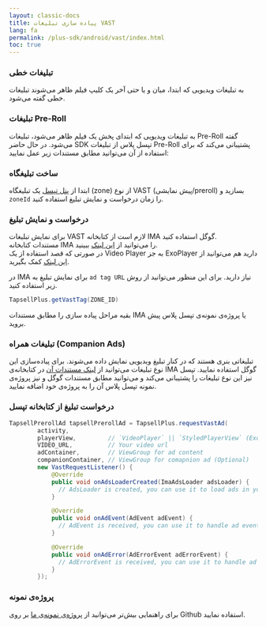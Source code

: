```yaml
---
layout: classic-docs
title: پیاده سازی تبلیغات VAST
lang: fa
permalink: /plus-sdk/android/vast/index.html
toc: true
---
```


### تبلیغات خطی
به تبلیغات ویدیویی که ابتدا، میان و یا حتی آخر یک کلیپ فیلم ظاهر می‌شوند تبلیغات خطی گفته می‌شود.

### تبلیغات Pre-Roll
به تبلیغات ویدیویی که ابتدای پخش یک فیلم ظاهر می‌شود، تبلیغات Pre-Roll گفته می‌شود.
در حال حاضر SDK تپسل پلاس از تبلیغات Pre-Roll پشتیبانی می‌کند که برای استفاده از آن می‌توانید مطابق مستندات زیر عمل نمایید:

### ساخت تبلیغگاه
ابتدا از [پنل تپسل](https://dashboard.tapsell.ir/) یک تبلیغگاه (zone) از نوع VAST (پیش نمایشی/preroll) بسازید و `zoneId` را زمان درخواست و نمایش تبلیغ استفاده کنید.

### درخواست و نمایش تبلیغ
برای نمایش تبلیغات VAST لازم است از کتابخانه IMA گوگل استفاده کنید.  
مستندات کتابخانه IMA را می‌توانید از [این لینک](https://developers.google.com/interactive-media-ads/docs/sdks/android) ببینید.  
در صورتی که قصد استفاده از یک Video Player به جز ExoPlayer دارید هم می‌توانید از [این لینک](https://developers.google.com/interactive-media-ads/docs/sdks/android/client-side/custom_ad_playback) کمک بگیرید.

در IMA برای نمایش تبلیغ به `ad tag URL` نیاز دارید. برای این منظور می‌توانید از روش زیر استفاده کنید.

```java
TapsellPlus.getVastTag(ZONE_ID)
```
بقیه مراحل پیاده سازی را مطابق مستندات IMA  یا پروژه‌ی نمونه‌ی تپسل پلاس پیش بروید.

### تبلیغات همراه (Companion Ads)
تبلیغاتی بنری هستند که در کنار تبلیغ ویدیویی نمایش داده می‌شوند.
برای پیاده‌سازی این نوع تبلیغات می‌توانید از [لینک مستندات آن](https://developers.google.com/interactive-media-ads/docs/sdks/android/client-side/companions) در کتابخانه‌ی IMA گوگل استفاده نمایید.
تپسل نیز این نوع تبلیغات را پشتیبانی می‌کند و می‌توانید مطابق مستندات گوگل و نیز پروژه‌ی نمونه تپسل پلاس آن را به پروژه‌ی خود اضافه نمایید.

### درخواست تبلیغ از کتابخانه تپسل

```java
TapsellPrerollAd tapsellPrerollAd = TapsellPlus.requestVastAd(
        activity,
        playerView,         // `VideoPlayer` || `StyledPlayerView` (ExoPlayer)
        VIDEO_URL,          // Your video url
        adContainer,        // ViewGroup for ad content
        companionContainer, // ViewGroup for comapnion ad (Optional)
        new VastRequestListener() {
            @Override
            public void onAdsLoaderCreated(ImaAdsLoader adsLoader) {
              // AdsLoader is created, you can use it to load ads in your player
            }

            @Override
            public void onAdEvent(AdEvent adEvent) {
              // AdEvent is received, you can use it to handle ad events
            }

            @Override
            public void onAdError(AdErrorEvent adErrorEvent) {
              // AdErrorEvent is received, you can use it to handle ad errors
            }
        });
```

### پروژه‌ی نمونه
برای راهنمایی بیش‌تر می‌توانید از [پروژه‌‌ی نمونه‌ی ما](https://github.com/tapsellorg/TapsellPlusSDK-AndroidSample/blob/master/app/src/main/java/ir/tapsell/plussample/android/ExoPlayerVastActivity.java) بر روی Github استفاده نمایید.
 
